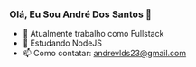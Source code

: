 ### Olá, Eu Sou André Dos Santos 👋


- 🔭 Atualmente trabalho como Fullstack
- 🌱 Estudando NodeJS
- 📫 Como contatar: andrevlds23@gmail.com

